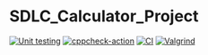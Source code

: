 # SDLC_Calculator_Project
[![Unit testing](https://github.com/99003579/SDLC_Calculator_Project/actions/workflows/unittest.yml/badge.svg)](https://github.com/99003579/SDLC_Calculator_Project/actions/workflows/unittest.yml)
[![cppcheck-action](https://github.com/99003579/SDLC_Calculator_Project/actions/workflows/cppcheck.yml/badge.svg)](https://github.com/99003579/SDLC_Calculator_Project/actions/workflows/cppcheck.yml)
[![CI](https://github.com/99003579/SDLC_Calculator_Project/actions/workflows/main.yml/badge.svg)](https://github.com/99003579/SDLC_Calculator_Project/actions/workflows/main.yml)
[![Valgrind](https://github.com/99003579/SDLC_Calculator_Project/actions/workflows/valgrind.yml/badge.svg)](https://github.com/99003579/SDLC_Calculator_Project/actions/workflows/valgrind.yml)
